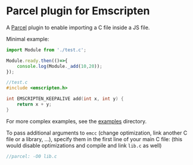 # Parcel plugin for Emscripten

A [Parcel](https://parceljs.org/) plugin to enable importing a C file inside a JS file.

Minimal example:

```js
import Module from './test.c';

Module.ready.then(()=>{
    console.log(Module._add(10,20));
});
```

```c
//test.c
#include <emscripten.h>

int EMSCRIPTEN_KEEPALIVE add(int x, int y) {
    return x + y;
}
```

For more complex examples, see the [examples](examples) directory.

To pass additional arguments to `emcc` (change optimization, link another C file or a library, ...), specify them in the first line of your main C file: (this would disable optimizations and compile and link `lib.c` as well)

```c
//parcel: -O0 lib.c
```

